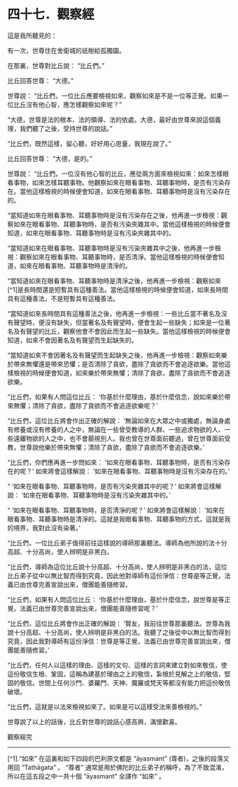 # 四十七．觀察經

這是我所聽見的：

有一次，世尊住在舍衛城的祇樹給孤獨園。

在那裏，世尊對比丘說： “比丘們。”

比丘回答世尊： “大德。”

世尊說： “比丘們，一位比丘應要檢視如來，觀察如來是不是一位等正覺。如果一位比丘沒有他心智，應怎樣觀察如來呢？”

“大德，世尊是法的根本、法的領導、法的依處。大德，最好由世尊來說這個義理，我們聽了之後，受持世尊的說話。”

“比丘們，既然這樣，留心聽，好好用心思量，我現在說了。”

比丘回答世尊： “大德，是的。”

世尊說： “比丘們，一位沒有他心智的比丘，應從兩方面來檢視如來：如來怎樣眼看事物，如來怎樣耳聽事物。他觀察如來在眼看事物、耳聽事物時，是否有污染存在。當他這樣檢視的時候便會知道，如來在眼看事物、耳聽事物時是沒有污染存在的。

“當知道如來在眼看事物、耳聽事物時是沒有污染存在之後，他再進一步檢視：觀察如來在眼看事物、耳聽事物時，是否有污染夾雜其中。當他這樣檢視的時候便會知道，如來在眼看事物、耳聽事物時是沒有污染夾雜其中的。

“當知道如來在眼看事物、耳聽事物時是沒有污染夾雜其中之後，他再進一步檢視：觀察如來在眼看事物、耳聽事物時，是否清淨。當他這樣檢視的時候便會知道，如來在眼看事物、耳聽事物時是清淨的。

“當知道如來在眼看事物、耳聽事物時是清淨之後，他再進一步檢視：觀察如來[^1]是長時間還是短暫具有這種善法。當他這樣檢視的時候便會知道，如來長時間具有這種善法，不是短暫具有這種善法。

“當知道如來長時間具有這種善法之後，他再進一步檢視：一些比丘當不著名及沒有聲望時，便沒有缺失，但當著名及有聲望時，便會生起一些缺失；如來是一位著名及有聲望的比丘，觀察他會不會因此而生起一些缺失。當他這樣檢視的時候便會知道，如來不會因著名及有聲望而生起缺失的。

“當知道如來不會因著名及有聲望而生起缺失之後，他再進一步檢視：觀察如來樂於帶來無懼還是帶來恐懼；是否清除了貪欲，盡除了貪欲而不會追逐欲樂。當他這樣檢視的時候便會知道，如來樂於帶來無懼；清除了貪欲，盡除了貪欲而不會追逐欲樂。

“比丘們，如果有人問這位比丘： ‘你基於什麼理由，基於什麼信念，說如來樂於帶來無懼；清除了貪欲，盡除了貪欲而不會追逐欲樂呢？’

“比丘們，這位比丘將會作出正確的解說： ‘無論如來在大眾之中或獨處，無論身處有修養或沒有修養的人之中，無論在一些曾受教導的人群、一些追求物欲的人、一些遠離物欲的人之中，也不會藐視別人。我也曾在世尊面前聽過，曾在世尊面前受教，世尊說他樂於帶來無懼；清除了貪欲，盡除了貪欲而不會追逐欲樂。’

“比丘們，你們應再進一步問如來： ‘如來在眼看事物、耳聽事物時，是否有污染存在的呢？’ 如來將會這樣解說： ‘如來在眼看事物、耳聽事物時是沒有污染存在的。’

“ ‘如來在眼看事物、耳聽事物時，是否有污染夾雜其中的呢？’ 如來將會這樣解說： ‘如來在眼看事物、耳聽事物時是沒有污染夾雜其中的。’

“ ‘如來在眼看事物、耳聽事物時，是否清淨的呢？’ 如來將會這樣解說： ‘如來在眼看事物、耳聽事物時是清淨的。這就是我眼看事物、耳聽事物的方式，這就是我的境界，我對此沒有染著。’

“比丘們，一位比丘弟子值得前往這樣說的導師那裏聽法。導師為他所說的法十分高超、十分高尚，使人辨明是非黑白。

“比丘們，導師為這位比丘說十分高超、十分高尚，使人辨明是非黑白的法，這位比丘弟子從中以無比智而得到究竟，因此他對導師有這份淨信：世尊是等正覺，法義已由世尊完善宣說出來，僧團能善隨修習。

“比丘們，如果有人問這位比丘： ‘你基於什麼理由，基於什麼信念，說世尊是等正覺，法義已由世尊完善宣說出來，僧團能善隨修習呢？’

“比丘們，這位比丘將會作出正確的解說： ‘賢友，我前往世尊那裏聽法。世尊為我說十分高超、十分高尚，使人辨明是非黑白的法。我聽了之後從中以無比智而得到究竟，因此我對導師有這份淨信：世尊是等正覺，法義已由世尊完善宣說出來，僧團能善隨修習。’

“比丘們，任何人以這樣的理由、這樣的文句、這樣的言詞來建立對如來敬信，使這份敬信生根、鞏固，這稱為建基於理由之上的敬信，紮根於見解之上的敬信，堅固的敬信。世間上任何沙門、婆羅門、天神、魔羅或梵天等都沒有能力把這份敬信破壞。

“比丘們，這就是以法來檢視如來了。如來是可以這樣受法來善檢視的。”

世尊說了以上的話後，比丘對世尊的說話心感高興，滿懷歡喜。

觀察經完

---

[^1].“如來” 在這裏和如下四段的巴利原文都是 “&#257;yasmant” (尊者)，之後的段落又用回 “Tath&#257;gata” 。 “尊者” 通常是用於佛陀的比丘弟子的稱呼，為了不致混淆，所以在這五段之中一共十個 “&#257;yasmant” 全譯作 “如來” 。 

